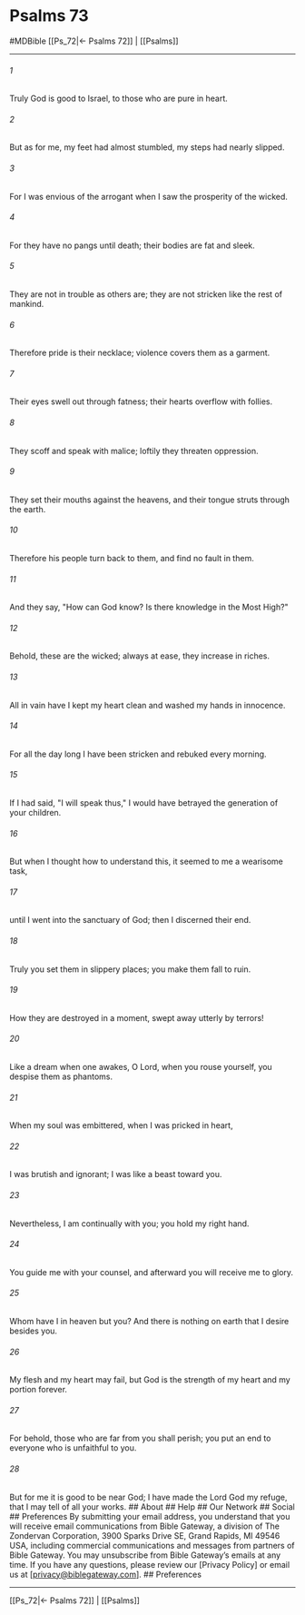 # Psalms 73
#MDBible
[[Ps_72|← Psalms 72]] | [[Psalms]]

***


###### 1 
Truly God is good to Israel, to those who are pure in heart. 

###### 2 
But as for me, my feet had almost stumbled, my steps had nearly slipped. 

###### 3 
For I was envious of the arrogant when I saw the prosperity of the wicked. 

###### 4 
For they have no pangs until death; their bodies are fat and sleek. 

###### 5 
They are not in trouble as others are; they are not stricken like the rest of mankind. 

###### 6 
Therefore pride is their necklace; violence covers them as a garment. 

###### 7 
Their eyes swell out through fatness; their hearts overflow with follies. 

###### 8 
They scoff and speak with malice; loftily they threaten oppression. 

###### 9 
They set their mouths against the heavens, and their tongue struts through the earth. 

###### 10 
Therefore his people turn back to them, and find no fault in them. 

###### 11 
And they say, "How can God know? Is there knowledge in the Most High?" 

###### 12 
Behold, these are the wicked; always at ease, they increase in riches. 

###### 13 
All in vain have I kept my heart clean and washed my hands in innocence. 

###### 14 
For all the day long I have been stricken and rebuked every morning. 

###### 15 
If I had said, "I will speak thus," I would have betrayed the generation of your children. 

###### 16 
But when I thought how to understand this, it seemed to me a wearisome task, 

###### 17 
until I went into the sanctuary of God; then I discerned their end. 

###### 18 
Truly you set them in slippery places; you make them fall to ruin. 

###### 19 
How they are destroyed in a moment, swept away utterly by terrors! 

###### 20 
Like a dream when one awakes, O Lord, when you rouse yourself, you despise them as phantoms. 

###### 21 
When my soul was embittered, when I was pricked in heart, 

###### 22 
I was brutish and ignorant; I was like a beast toward you. 

###### 23 
Nevertheless, I am continually with you; you hold my right hand. 

###### 24 
You guide me with your counsel, and afterward you will receive me to glory. 

###### 25 
Whom have I in heaven but you? And there is nothing on earth that I desire besides you. 

###### 26 
My flesh and my heart may fail, but God is the strength of my heart and my portion forever. 

###### 27 
For behold, those who are far from you shall perish; you put an end to everyone who is unfaithful to you. 

###### 28 
But for me it is good to be near God; I have made the Lord God my refuge, that I may tell of all your works. ## About ## Help ## Our Network ## Social ## Preferences By submitting your email address, you understand that you will receive email communications from Bible Gateway, a division of The Zondervan Corporation, 3900 Sparks Drive SE, Grand Rapids, MI 49546 USA, including commercial communications and messages from partners of Bible Gateway. You may unsubscribe from Bible Gateway&rsquo;s emails at any time. If you have any questions, please review our [Privacy Policy] or email us at [privacy@biblegateway.com]. ## Preferences

***

[[Ps_72|← Psalms 72]] | [[Psalms]]
